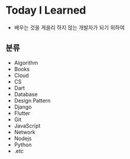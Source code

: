 # Today I Learned

- 배우는 것을 게을리 하지 않는 개발자가 되기 위하여

## 분류

- Algorithm
- Books
- Cloud
- CS
- Dart
- Database
- Design Pattern
- Django
- Flutter
- Git
- JavaScript
- Network
- Nodejs
- Python
- .etc
